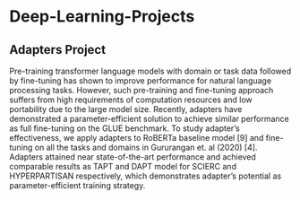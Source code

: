 # Deep-Learning-Projects

## Adapters Project

Pre-training transformer language models with domain or task data followed by fine-tuning has shown to improve performance for natural language processing tasks. However, such pre-training and fine-tuning approach suffers from high requirements of computation resources and low portability due to the large model size. Recently, adapters have demonstrated a parameter-efficient solution to achieve similar performance as full fine-tuning on the GLUE benchmark. To study adapter’s effectiveness, we apply adapters to RoBERTa baseline model [9] and fine-tuning on all the tasks and domains in Gururangan et. al (2020) [4]. Adapters attained near state-of-the-art performance and achieved comparable results as TAPT and DAPT model for SCIERC and HYPERPARTISAN respectively, which demonstrates
adapter’s potential as parameter-efficient training strategy.